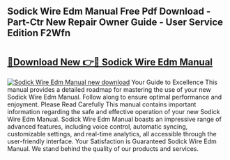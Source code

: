 ## Sodick Wire Edm Manual Free Pdf Download - Part-Ctr New Repair Owner Guide - User Service Edition F2Wfn

# <h2><a href="http://cf19192.oget.top/?id=Sodick+Wire+Edm+Manual">🔗Download New 👉🔴 Sodick Wire Edm Manual</a></h2>

[![Sodick Wire Edm Manual new download](https://i.imgur.com/5g1atiW.png)](http://cf19192.oget.top/?id=Sodick+Wire+Edm+Manual)
Your Guide to Excellence This manual provides a detailed roadmap for mastering the use of your new Sodick Wire Edm Manual. Follow along to ensure optimal performance and enjoyment. Please Read Carefully This manual contains important information regarding the safe and effective operation of your new Sodick Wire Edm Manual. Sodick Wire Edm Manual boasts an impressive range of advanced features, including voice control, automatic syncing, customizable settings, and real-time analytics, all accessible through the user-friendly interface. Your Satisfaction is Guaranteed Sodick Wire Edm Manual. We stand behind the quality of our products and services.
